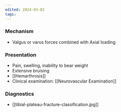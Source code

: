 ```yaml
---
edited: 2024-03-02
tags:
---
```



### Mechanism
- Valgus or varus forces combined with Axial loading
### Presentation
- Pain, swelling, inability to bear weight
- Extensive bruising
- [[Hemarthrosis]]
- Clinical examination: [[Neurovascular Examination]] 
### Diagnostics
- [[tibial-plateau-fracture-classification.jpg]]